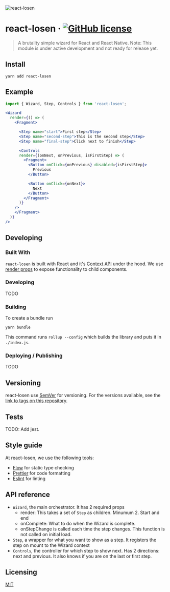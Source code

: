 ![react-losen](https://user-images.githubusercontent.com/2470775/39097362-8093ab6e-465b-11e8-845e-b21b893d6091.png)

# react-losen &middot; [![GitHub license](https://img.shields.io/badge/license-MIT-blue.svg?style=flat-square)](https://github.com/otovo/react-losen/blob/master/LICENSE)

> A brutallty simple wizard for React and React Native. Note: This module is under active development and not ready for release yet.

## Install

```shell
yarn add react-losen
```

## Example

```jsx
import { Wizard, Step, Controls } from 'react-losen';

<Wizard
  render={() => (
    <Fragment>

      <Step name="start">First step</Step>
      <Step name="second-step">This is the second step</Step>
      <Step name="final-step">Click next to finish</Step>

      <Controls
      render={(onNext, onPrevious, isFirstStep) => (
        <Fragment>
          <Button onClick={onPrevious} disabled={isFirstStep}>
            Previous
          </Button>

          <Button onClick={onNext}>
            Next
          </Button>
        </Fragment>
      )}
    />
    </Fragment>
  )}
/>	

```

## Developing

### Built With
`react-losen` is built with React and it's [Context API](https://reactjs.org/docs/context.html) under the hood. We use [render props](https://reactjs.org/docs/render-props.html) to expose functionality to child components.

### Developing

TODO

### Building

To create a bundle run

```
yarn bundle
```

This command runs `rollup --config` which builds the library and puts it in `./index.js`.

### Deploying / Publishing

TODO


## Versioning

react-losen use [SemVer](http://semver.org/) for versioning. For the versions available, see the [link to tags on this repository](/tags).


## Tests

TODO: Add jest.

## Style guide

At react-losen, we use the following tools:

- [Flow](https://flow.org/) for static type checking
- [Prettier](https://prettier.io/) for code formatting
- [Eslint](https://eslint.org/) for linting

## API reference

* `Wizard`, the main orchestrator. It has 2 required props 
    - render: This takes a set of `Step` as children. Minumum 2. Start and end
    - onComplete: What to do when the Wizard is complete.
    - onStepChange is called each time the step changes. This function is not called on initial load.
* `Step`, a wrapper for what you want to show as a step. It registers the step on mount to the Wizard context
* `Controls`, the controller for which step to show next. Has 2 directions: next and previous. It also knows if you are on the last or first step.


## Licensing

[MIT](https://github.com/otovo/react-losen/blob/master/LICENSE)
